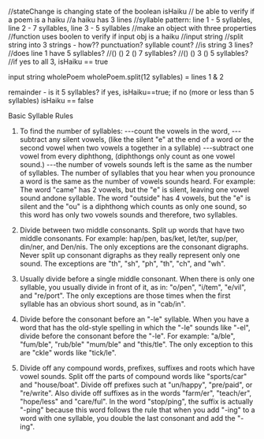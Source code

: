 //stateChange is changing state of the boolean isHaiku
// be able to verify if a poem is a haiku
//a haiku has 3 lines
//syllable pattern: line 1 - 5 syllables, line 2 - 7 syllables, line 3 - 5 syllables
//make an object with three properties
//function uses boolen to verify if input obj is a haiku
//input string
//split string into 3 strings - how?? punctuation? syllable count?
//is string 3 lines?
//does line 1 have 5 syllables?
//()  ()  2 () 7 syllables?
//()  ()  3 () 5 syllables?
//if yes to all 3, isHaiku == true

input string wholePoem
wholePoem.split(12 syllables) = lines 1 & 2

remainder - is it 5 syllables? if yes, isHaiku==true; if no (more or less than 5 syllables) isHaiku == false




Basic Syllable Rules

1. To find the number of syllables:
---count the vowels in the word,
---subtract any silent vowels, (like the silent "e" at the end of a word or the second vowel when two vowels a together in a syllable)
---subtract one vowel from every diphthong, (diphthongs only count as one vowel sound.)
---the number of vowels sounds left is the same as the number of syllables.
The number of syllables that you hear when you pronounce a word is the same as the number of vowels sounds heard. For example:
The word "came" has 2 vowels, but the "e" is silent, leaving one vowel sound andone syllable.
The word "outside" has 4 vowels, but the "e" is silent and the "ou" is a diphthong which counts as only one sound, so this word has only two vowels sounds and therefore, two syllables.

2. Divide between two middle consonants.
Split up words that have two middle consonants. For example:
hap/pen, bas/ket, let/ter, sup/per, din/ner, and Den/nis. The only exceptions are the consonant digraphs. Never split up consonant digraphs as they really represent only one sound. The exceptions are "th", "sh", "ph", "th", "ch", and "wh".

3. Usually divide before a single middle consonant.
When there is only one syllable, you usually divide in front of it, as in:
"o/pen", "i/tem", "e/vil", and "re/port". The only exceptions are those times when the first syllable has an obvious short sound, as in "cab/in".

4. Divide before the consonant before an "-le" syllable.
When you have a word that has the old-style spelling in which the "-le" sounds like "-el", divide before the consonant before the "-le". For example: "a/ble", "fum/ble", "rub/ble" "mum/ble" and "this/tle". The only exception to this are "ckle" words like "tick/le".

5. Divide off any compound words, prefixes, suffixes and roots which have vowel sounds.
Split off the parts of compound words like "sports/car" and "house/boat". Divide off prefixes such at "un/happy", "pre/paid", or "re/write". Also divide off suffixes as in the words "farm/er", "teach/er", "hope/less" and "care/ful". In the word "stop/ping", the suffix is actually "-ping" because this word follows the rule that when you add "-ing" to a word with one syllable, you double the last consonant and add the "-ing".